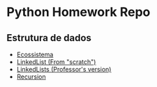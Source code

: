 # Python Homework Repo

## Estrutura de dados

* [Ecossistema](ecosystem/)
* [LinkedList (From "scratch")](linked-lists/)
* [LinkedLists (Professor's version)](professor-linked-list/)
* [Recursion](recursion/)
